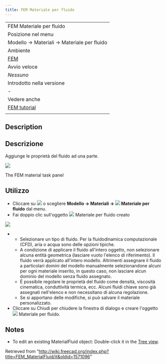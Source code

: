 ```yaml
---
title: FEM Materiale per fluido
---
```


|                                                    |
| -------------------------------------------------- |
| FEM Materiale per fluido                           |
| Posizione nel menu                                 |
| Modello → Materiali → Materiale per fluido         |
| Ambiente                                           |
| [FEM](/FEM_Workbench/it "FEM Workbench/it")        |
| Avvio veloce                                       |
| _Nessuno_                                          |
| Introdotto nella versione                          |
| -                                                  |
| Vedere anche                                       |
| [FEM tutorial](/FEM_tutorial/it "FEM tutorial/it") |
|                                                    |

## Description

## Descrizione

Aggiunge le proprietà del fluido ad una parte.

![](/images/FEMMaterialFluidProperties.png)

The FEM material task panel

## Utilizzo

- Cliccare su ![](/images/Fem-material-fluid.svg) o scegliere **Modello → Materiali → ![](/images/Fem-material-fluid.svg) Materiale per fluido** dal menu.
- Fai doppio clic sull'oggetto ![](/images/Fem-material-fluid.svg) Materiale per fluido creato

![](/images/FEMMaterialFluidProperties.png)

- - Selezionare un tipo di fluido. Per la fluidodinamica computazionale (CFD), aria o acqua sono delle opzioni tipiche.
  - A condizione di applicare il fluido all'intero oggetto, non selezionare alcuna entità geometrica (lasciare vuoto l'elenco di riferimento). Il fluido verrà applicato all'intero modello. Altrimenti assegnare il fluido a particolari domini del modello manualmente selezionandone alcuni per ogni materiale inserito, in questo caso, non lasciare alcun dominio del modello senza fluido assegnato.
  - È possibile regolare le proprietà del fluido come densità, viscosità cinematica, conduttività termica, ecc. Alcuni fluidi chiave sono già assegnati nell'elenco e non necessitano di alcuna regolazione.
  - Se si apportano delle modifiche, si può salvare il materiale personalizzato.
- Cliccare su Chiudi per chiudere la finestra di dialogo e creare l'oggetto ![](/images/Fem-material-fluid.svg) Materiale per fluido.

## Notes

- To edit an existing MaterialFluid object: Double-click it in the [Tree view](/Tree_view "Tree view").

Retrieved from "<http://wiki.freecad.org/index.php?title=FEM_MaterialFluid/it&oldid=1571096>"

